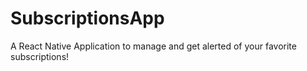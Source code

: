 # SubscriptionsApp
A React Native Application to manage and get alerted of your favorite subscriptions!
